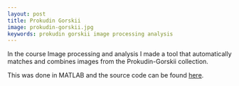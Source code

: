 ```yaml
---
layout: post
title: Prokudin Gorskii
image: prokudin-gorskii.jpg
keywords: prokudin gorskii image processing analysis
---
```


In the course Image processing and analysis I made a tool that automatically matches and combines images from the Prokudin-Gorskii collection.

This was done in MATLAB and the source code can be found [here](https://github.com/danielronnkvist/Prokudin-Gorskii).

